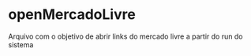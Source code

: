 # openMercadoLivre
Arquivo com o objetivo de abrir links do mercado livre a partir do run do sistema
